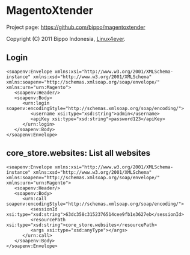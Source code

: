 MagentoXtender
==============
Project page: https://github.com/bippo/magentoxtender

Copyright (C) 2011 Bippo Indonesia, [Linux4ever](http://www.magentocommerce.com/magento-connect/Dieter21/extension/557/magentoxtender).

Login
-----

	<soapenv:Envelope xmlns:xsi="http://www.w3.org/2001/XMLSchema-instance" xmlns:xsd="http://www.w3.org/2001/XMLSchema" xmlns:soapenv="http://schemas.xmlsoap.org/soap/envelope/" xmlns:urn="urn:Magento">
	   <soapenv:Header/>
	   <soapenv:Body>
	      <urn:login soapenv:encodingStyle="http://schemas.xmlsoap.org/soap/encoding/">
	         <username xsi:type="xsd:string">admin</username>
	         <apiKey xsi:type="xsd:string">password123</apiKey>
	      </urn:login>
	   </soapenv:Body>
	</soapenv:Envelope>

core_store.websites: List all websites
---------------------------------------

	<soapenv:Envelope xmlns:xsi="http://www.w3.org/2001/XMLSchema-instance" xmlns:xsd="http://www.w3.org/2001/XMLSchema" xmlns:soapenv="http://schemas.xmlsoap.org/soap/envelope/" xmlns:urn="urn:Magento">
	   <soapenv:Header/>
	   <soapenv:Body>
	      <urn:call soapenv:encodingStyle="http://schemas.xmlsoap.org/soap/encoding/">
	         <sessionId xsi:type="xsd:string">63dc358c3152376514cee9fb1e3627eb</sessionId>
	         <resourcePath xsi:type="xsd:string">core_store.websites</resourcePath>
	         <args xsi:type="xsd:anyType"></args>
	      </urn:call>
	   </soapenv:Body>
	</soapenv:Envelope>
